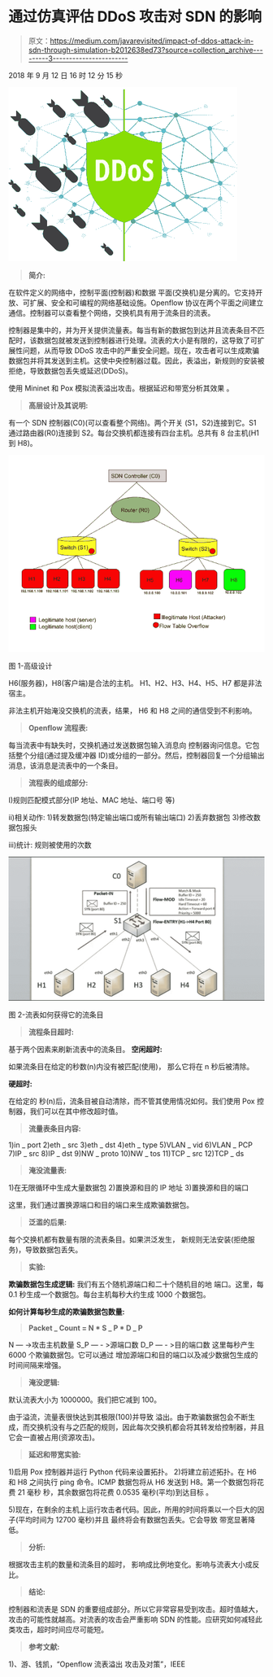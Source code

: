 # 通过仿真评估 DDoS 攻击对 SDN 的影响

> 原文：<https://medium.com/javarevisited/impact-of-ddos-attack-in-sdn-through-simulation-b2012638ed73?source=collection_archive---------3----------------------->

2018 年 9 月 12 日 16 时 12 分 15 秒

![](img/bf974bbebedf1168a584f1366a0b071c.png)

> **简介:**

在软件定义的网络中，控制平面(控制器)和数据
平面(交换机)是分离的。它支持开放、可扩展、安全和可编程的网络基础设施。Openflow 协议在两个平面之间建立通信。控制器可以查看整个网络，交换机具有用于流条目的流表。

控制器是集中的，并为开关提供流量表。每当有新的数据包到达并且流表条目不匹配时，该数据包就被发送到控制器进行处理。流表的大小是有限的，这导致了可扩展性问题，从而导致 DDoS 攻击中的严重安全问题。现在，攻击者可以生成欺骗数据包并将其发送到主机。这使中央控制器过载。因此，表溢出，新规则的安装被拒绝，导致数据包丢失或延迟(DDoS)。

使用 Mininet 和 Pox 模拟流表溢出攻击。根据延迟和带宽分析其效果
。

> **高层设计及其说明:**

有一个 SDN 控制器(C0)(可以查看整个网络)。两个开关
(S1，S2)连接到它。S1 通过路由器(R0)连接到 S2。每台交换机都连接有四台主机。总共有 8 台主机(H1 到 H8)。

![](img/30b79e2eaff5e88faba049e6c5a8d31b.png)

图 1-高级设计

H6(服务器)，H8(客户端)是合法的主机。
H1、H2、H3、H4、H5、H7 都是非法宿主。

非法主机开始淹没交换机的流表，结果，
H6 和 H8 之间的通信受到不利影响。

> **Openflow 流程表:**

每当流表中有缺失时，交换机通过发送数据包输入消息向
控制器询问信息。它包括整个分组(通过提及缓冲器 ID)或分组的一部分。然后，控制器回复一个分组输出消息，该消息是流表中的一个条目。

> **流程表的组成部分:**

I)规则匹配模式部分(IP 地址、MAC 地址、端口号
等)

ii)相关动作:
1)转发数据包(特定输出端口或所有输出端口)
2)丢弃数据包
3)修改数据包报头

iii)统计:
规则被使用的次数

![](img/6ad18d2fc3b7595cc54b56646b8687c3.png)

图 2-流表如何获得它的流条目

> **流程条目超时:**

基于两个因素来刷新流表中的流条目。
**空闲超时:**

如果流条目在给定的秒数(n)内没有被匹配(使用)，
那么它将在 n 秒后被清除。

**硬超时:**

在给定的
秒(n)后，流条目被自动清除，而不管其使用情况如何。我们使用 Pox 控制器，我们可以在其中修改超时值。

> **流量表条目内容:**

1)in _ port 2)eth _ src 3)eth _ dst 4)eth _ type
5)VLAN _ vid 6)VLAN _ PCP 7)IP _ src 8)IP _ dst
9)NW _ proto 10)NW _ tos 11)TCP _ src 12)TCP _ ds

> **淹没流量表:**

1)在无限循环中生成大量数据包
2)置换源和目的 IP 地址
3)置换源和目的端口

这里，我们通过置换源端口和目的端口来生成欺骗数据包。

> **泛滥的后果:**

每个交换机都有数量有限的流表条目。如果洪泛发生，
新规则无法安装(拒绝服务)，导致数据包丢失。

> **实验:**

**欺骗数据包生成逻辑:**
我们有五个随机源端口和二十个随机目的地
端口。这里，每 0.1 秒生成一个数据包。每台主机每秒大约生成 1000 个数据包。

**如何计算每秒生成的欺骗数据包数量:**

> **Packet _ Count = N * S _ P * D _ P**

N — ->攻击主机数量
S_P — - >源端口数
D_P — - >目的端口数
这里每秒产生 6000 个欺骗数据包。它可以通过
增加源端口和目的端口以及减少数据包生成的时间间隔来增强。

> **淹没逻辑:**

默认流表大小为 1000000。我们把它减到 100。

由于溢流，流量表很快达到其极限(100)并导致
溢出。由于欺骗数据包会不断生成，而交换机没有与之匹配的规则，因此每次交换机都会将其转发给控制器，并且它会一直被占用(资源攻击)。

> **延迟和带宽实验:**

1)启用 Pox 控制器并运行 Python 代码来设置拓扑。
2)将建立前述拓扑。在 H6 和 H8 之间执行 ping 命令。ICMP 数据包将从 H6 发送到 H8。第一个数据包将花费 21 毫秒
秒，其余数据包将花费 0.0535 毫秒(平均)到达目标
。

5)现在，在剩余的主机上运行攻击者代码。因此，所用的时间将乘以一个巨大的因子(平均时间为 12700 毫秒)并且
最终将会有数据包丢失。它会导致
带宽显著降低。

> **分析:**

根据攻击主机的数量和流条目的超时，
影响成比例地变化。影响与流表大小成反比。

> **结论:**

控制器和流表是 SDN 的重要组成部分。所以它非常容易受到攻击。超时值越大，攻击的可能性就越高。对流表的攻击会严重影响 SDN 的性能。应研究如何减轻此类攻击，超时时间应尽可能短。

> **参考文献:**

1)、游、钱凯，“Openflow 流表溢出
攻击及对策”，IEEE